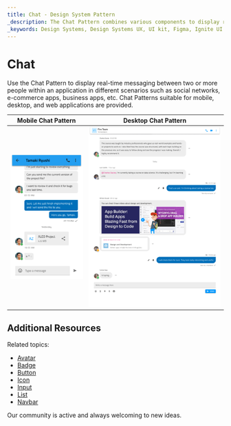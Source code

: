 ```yaml
---
title: Chat - Design System Pattern
_description: The Chat Pattern combines various components to display real-time messaging between two or more people.
_keywords: Design Systems, Design Systems UX, UI kit, Figma, Ignite UI for Angular, Figma to Angular, Angular, Angular Design System, Export code from Figma, Design Kits for Angular, Figma HTML, Figma to HTML, Figma UI kits
---
```


# Chat

Use the Chat Pattern to display real-time messaging between two or more people within an application in different scenarios such as social networks, e-commerce apps, business apps, etc. Chat Patterns suitable for mobile, desktop, and web applications are provided.

| Mobile Chat Pattern | Desktop Chat Pattern |
| ------------------- | -------------------- |
| <img class="responsive-img" src="../images/chat_mobile_demo.png" srcset="../images/chat_mobile_demo@2x.png 2x" /> | <img class="responsive-img" src="../images/chat_desktop_demo.png" srcset="../images/chat_desktop_demo@2x.png 2x" /> |

## Additional Resources

Related topics:

- [Avatar](../components/avatar.md)
- [Badge](../components/badge.md)
- [Button](../components/button.md)
- [Icon](../components/icon.md)
- [Input](../components/input.md)
- [List](../components/list.md)
- [Navbar](../components/navbar.md)

Our community is active and always welcoming to new ideas.
